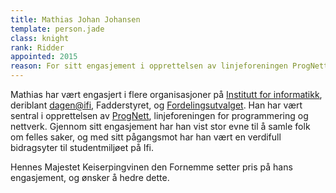 ```yaml
---
title: Mathias Johan Johansen
template: person.jade
class: knight
rank: Ridder
appointed: 2015
reason: For sitt engasjement i opprettelsen av linjeforeningen ProgNett tildeles Mathias Johan Johansen graden Ridder av Hennes Majest Keiserpingvinen den Fornemmes orden.
---
```


Mathias har vært engasjert i flere organisasjoner på [Institutt for informatikk](http://ifi.uio.no/), deriblant [dagen@ifi](http://www.dagenatifi.no/), Fadderstyret, og [Fordelingsutvalget](http://fordelingsutvalget.com/). Han har vært sentral i opprettelsen av [ProgNett](http://foreninger.uio.no/prognett/), linjeforeningen for programmering og nettverk. Gjennom sitt engasjement har han vist stor evne til å samle folk om felles saker, og med sitt pågangsmot har han vært en verdifull bidragsyter til studentmiljøet på Ifi.

Hennes Majestet Keiserpingvinen den Fornemme setter pris på hans engasjement, og ønsker å hedre dette.